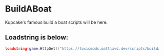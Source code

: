 # BuildABoat
Kupcake's famous build a boat scripts will be here.

## Loadstring is below:
```lua
loadstring(game:HttpGet(("https://toxicmods.mattlawz.dev/scripts/buildaboat.lua"), true))()
```
